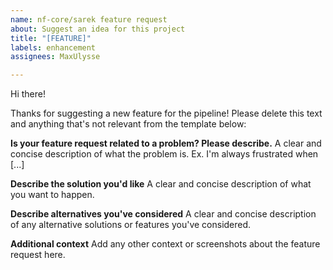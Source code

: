 ```yaml
---
name: nf-core/sarek feature request
about: Suggest an idea for this project
title: "[FEATURE]"
labels: enhancement
assignees: MaxUlysse

---
```


Hi there!

Thanks for suggesting a new feature for the pipeline!
Please delete this text and anything that's not relevant from the template below:

**Is your feature request related to a problem? Please describe.**
A clear and concise description of what the problem is. Ex. I'm always frustrated when [...]

**Describe the solution you'd like**
A clear and concise description of what you want to happen.

**Describe alternatives you've considered**
A clear and concise description of any alternative solutions or features you've considered.

**Additional context**
Add any other context or screenshots about the feature request here.
